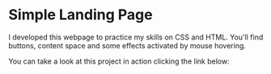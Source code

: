 # Simple Landing Page

I developed this webpage to practice my skills on CSS and HTML. 
You'll find buttons, content space and some effects activated by mouse hovering.

You can take a look at this project in action clicking the link below:

